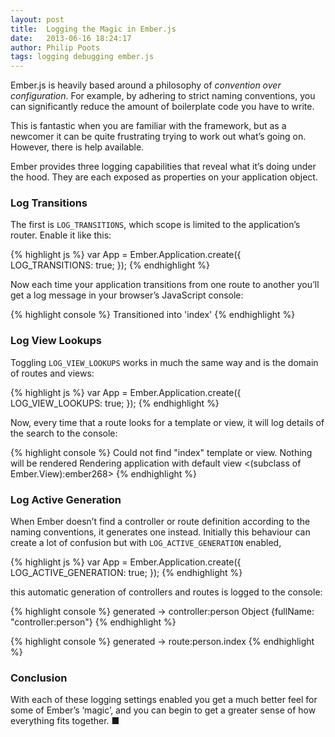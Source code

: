 ```yaml
---
layout: post
title:  Logging the Magic in Ember.js
date:   2013-06-16 18:24:17
author: Philip Poots
tags: logging debugging ember.js
---
```


Ember.js is heavily based around a philosophy of <em>convention over configuration</em>. For example, by adhering to strict naming conventions, you can significantly reduce the amount of boilerplate code you have to write.

This is fantastic when you are familiar with the framework, but as a newcomer it can be quite frustrating trying to work out what’s going on. However, there is help available.

Ember provides three logging capabilities that reveal what it’s doing under the hood. They are each exposed as properties on your application object.

### Log Transitions

The first is `LOG_TRANSITIONS`, which scope is limited to the application’s router. Enable it like this:

{% highlight js %}
var App = Ember.Application.create({
  LOG_TRANSITIONS: true;
});
{% endhighlight %}

Now each time your application transitions from one route to another you’ll get a log message in your browser’s JavaScript console:

{% highlight console %}
Transitioned into 'index'
{% endhighlight %}

### Log View Lookups

Toggling `LOG_VIEW_LOOKUPS` works in much the same way and is the domain of routes and views:

{% highlight js %}
var App = Ember.Application.create({
  LOG_VIEW_LOOKUPS: true;
});
{% endhighlight %}

Now, every time that a route looks for a template or view, it will log details of the search to the console:

{% highlight console %}
Could not find "index" template or view. Nothing will be rendered
Rendering application with default view <(subclass of Ember.View):ember268>
{% endhighlight %}

### Log Active Generation

When Ember doesn’t find a controller or route definition according to the naming conventions, it generates one instead. Initially this behaviour can create a lot of confusion but with `LOG_ACTIVE_GENERATION` enabled,

{% highlight js %}
var App = Ember.Application.create({
  LOG_ACTIVE_GENERATION: true;
});
{% endhighlight %}

this automatic generation of controllers and routes is logged to the console:

{% highlight console %}
generated -> controller:person Object {fullName: "controller:person"}
{% endhighlight %}


{% highlight console %}
generated -> route:person.index
{% endhighlight %}

### Conclusion

With each of these logging settings enabled you get a much better feel for some of Ember’s ‘magic’, and you can begin to get a greater sense of how everything fits together. &#9632; 
